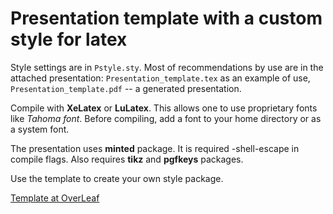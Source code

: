 # Presentation template with a custom style for latex

Style settings are in `Pstyle.sty`. Most of recommendations by use are in the attached presentation: `Presentation_template.tex` as an example of use, `Presentation_template.pdf` -- a generated presentation.

Compile with **XeLatex** or **LuLatex**. This allows one to use proprietary fonts like *Tahoma font*.
Before compiling, add a font to your home directory or as a system font.

The presentation uses  **minted** package. It is required -shell-escape in compile flags.
Also requires **tikz** and **pgfkeys** packages.

Use the template to create your own style package.

[Template at OverLeaf](https://en.wikipedia.org)
